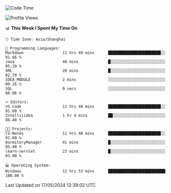 <!--START_SECTION:waka-->
![Code Time](http://img.shields.io/badge/Code%20Time-1%2C696%20hrs%2023%20mins-blue)

![Profile Views](http://img.shields.io/badge/Profile%20Views-3-blue)

📊 **This Week I Spent My Time On** 

```text
🕑︎ Time Zone: Asia/Shanghai

💬 Programming Languages: 
Markdown                 11 hrs 49 mins      ███████████████████████░░   91.66 % 
Java                     40 mins             █░░░░░░░░░░░░░░░░░░░░░░░░   05.29 % 
XML                      20 mins             █░░░░░░░░░░░░░░░░░░░░░░░░   02.70 % 
IDEA_MODULE              2 mins              ░░░░░░░░░░░░░░░░░░░░░░░░░   00.26 % 
SQL                      0 secs              ░░░░░░░░░░░░░░░░░░░░░░░░░   00.06 % 

🔥 Editors: 
VS Code                  11 hrs 48 mins      ███████████████████████░░   91.60 % 
Intellijidea             1 hr 4 mins         ██░░░░░░░░░░░░░░░░░░░░░░░   08.40 % 

🐱‍💻 Projects: 
CS-Notes                 11 hrs 48 mins      ███████████████████████░░   91.60 % 
DormitoryManager         41 mins             █░░░░░░░░░░░░░░░░░░░░░░░░   05.40 % 
learn-servlet            23 mins             █░░░░░░░░░░░░░░░░░░░░░░░░   03.00 % 

💻 Operating System: 
Windows                  12 hrs 53 mins      █████████████████████████   100.00 % 
```


 Last Updated on 17/05/2024 12:39:02 UTC
<!--END_SECTION:waka-->